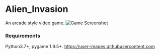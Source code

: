# Alien_Invasion
An arcade style video game.
![Game Screenshot](99472513/153730066-5fbaff25-18a7-43fe-bb0a-4a73bb4cacfd.png)

### Requirements
Python3.7+,
pygame 1.9.5+.
https://user-images.githubusercontent.com
